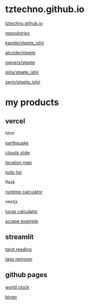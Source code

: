 
# tztechno.github.io

[tztechno.github.io](https://tztechno.github.io)

[repositories](https://github.com/tztechno?tab=repositories)

[kaggle/stpete_ishii](https://www.kaggle.com/stpeteishii)

[atcoder/stpete](https://atcoder.jp/users/stpete)

[owners/stpete](https://kenkoooo.com/atcoder/#/lang)

[qiita/stpete_ishii](https://qiita.com/stpete_ishii)

[zenn/stpete_ishii](https://zenn.dev/stpete_ishii)

# my products

## vercel

html

[earthquake](https://vercel-earthquake.vercel.app/)

[clouds slide](https://vercel-clouds-sage.vercel.app/)

[location map](https://vercel-map2.vercel.app/)

[todo list](https://vercel-todo-eight.vercel.app/)

flask

[runtime calculator](https://vercel-runtime-python.vercel.app/)

nextjs

[lucas calculator](https://vercel-lucas.vercel.app/)

[scrape example](https://vercel-scrape-fda.vercel.app/)


## streamlit

[tarot reading](https://app-tarrot-reading-mlnessbppgllzg2dns5pfc.streamlit.app/)

[tags remover](https://app-tags-remover-sbkxegmeb9kavsurgowb6d.streamlit.app/)


## github pages

[world clock](https://tztechno.github.io/tz_html_20230222_clock/index3.html)

[bingo](https://tztechno.github.io/tz_atcoder_web/abc355c/abc355c_bingo_js.html)
